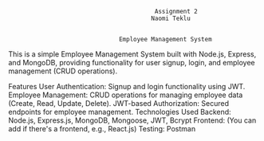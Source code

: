                                              Assignment 2 
                                            Naomi Teklu
 
 
                                   Employee Management System
This is a simple Employee Management System built with Node.js,
Express, and MongoDB, providing functionality for user signup, 
login, and employee management (CRUD operations).

Features
User Authentication: Signup and login
functionality using JWT.
Employee Management: CRUD operations 
for managing employee data 
(Create, Read, Update, Delete).
JWT-based Authorization: Secured 
endpoints for employee management.
Technologies Used
Backend: Node.js, Express.js, MongoDB, Mongoose, JWT, Bcrypt
Frontend: (You can add if there's a frontend, e.g., React.js)
Testing: Postman
